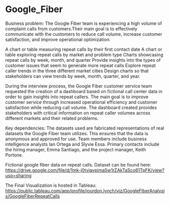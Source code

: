 # Google_Fiber

Business problem: 
The Google Fiber team is experiencing a high volume of  complaint calls from customers.Their main goal is to effectively communicate with the customers to reduce call volume, increase customer satisfaction, and improve operational optimization.


A chart or table measuring repeat calls by their first contact date
A chart or table exploring repeat calls by market and problem type
Charts showcasing repeat calls by week, month, and quarter
Provide insights into the types of customer issues that seem to generate more repeat calls
Explore repeat caller trends in the three different market cities
Design charts so that stakeholders can view trends by week, month, quarter, and year. 






During the interview process, the Google Fiber customer service team requested the creation of a dashboard based on fictional call center data in order to gain insights into repeat callers. The main goal is to improve customer service through increased operational efficiency and customer satisfaction while reducing call volume. The dashboard created provides stakeholders with critical information on repeat caller volumes across different markets and their related problems.

Key dependencies: 
The datasets used are fabricated representations of real datasets the Google Fiber team utilizes. This ensures that the data is anonymous and approved for use. Team members include business intelligence analysts Ian Ortega and Slyvie Essa. Primary contacts include the hiring manager, Emma Santiago, and the project manager, Keith Portone.



Fictional google fiber data on repeat calls. Dataset can be found here: https://drive.google.com/file/d/1mk-j0tvjavpima5w1rZAkTaSco61TpFK/view?usp=sharing

The Final Visualization is hosted in Tableau: https://public.tableau.com/app/profile/jourdon.lynch/viz/GoogleFIberAnalysis/GoogleFiberRepeatCalls

